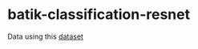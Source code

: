 # batik-classification-resnet
Data using this [dataset](https://drive.google.com/drive/folders/1fq-hD-qp1FTPoBh0Nsu4A-aYfH_sOS6w?usp=sharing)
